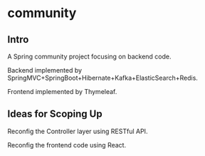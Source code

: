 # community
## Intro
A Spring community project focusing on backend code.

Backend implemented by SpringMVC+SpringBoot+Hibernate+Kafka+ElasticSearch+Redis.

Frontend implemented by Thymeleaf.

## Ideas for Scoping Up
Reconfig the Controller layer using RESTful API.

Reconfig the frontend code using React.
